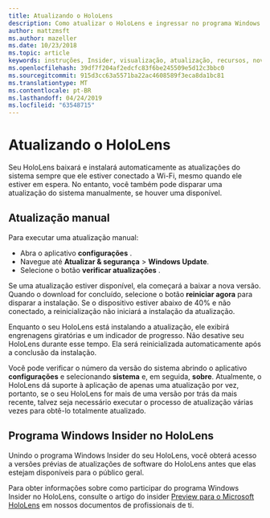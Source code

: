 ```yaml
---
title: Atualizando o HoloLens
description: Como atualizar o HoloLens e ingressar no programa Windows Insider para versões prévias.
author: mattzmsft
ms.author: mazeller
ms.date: 10/23/2018
ms.topic: article
keywords: instruções, Insider, visualização, atualização, recursos, nova versão
ms.openlocfilehash: 39df7f204af2edcfc83f6be245509e5d12c3bbc0
ms.sourcegitcommit: 915d3cc63a5571ba22ac4608589f3eca8da1bc81
ms.translationtype: MT
ms.contentlocale: pt-BR
ms.lasthandoff: 04/24/2019
ms.locfileid: "63548715"
---
```

# <a name="updating-hololens"></a>Atualizando o HoloLens

Seu HoloLens baixará e instalará automaticamente as atualizações do sistema sempre que ele estiver conectado a Wi-Fi, mesmo quando ele estiver em espera. No entanto, você também pode disparar uma atualização do sistema manualmente, se houver uma disponível.

## <a name="manual-update"></a>Atualização manual

Para executar uma atualização manual:
* Abra o aplicativo **configurações** .
* Navegue até **Atualizar & segurança** > **Windows Update**.
* Selecione o botão **verificar atualizações** .

Se uma atualização estiver disponível, ela começará a baixar a nova versão. Quando o download for concluído, selecione o botão **reiniciar agora** para disparar a instalação. Se o dispositivo estiver abaixo de 40% e não conectado, a reinicialização não iniciará a instalação da atualização.

Enquanto o seu HoloLens está instalando a atualização, ele exibirá engrenagens giratórias e um indicador de progresso. Não desative seu HoloLens durante esse tempo. Ela será reinicializada automaticamente após a conclusão da instalação.

Você pode verificar o número da versão do sistema abrindo o aplicativo **configurações** e selecionando **sistema** e, em seguida, **sobre**. Atualmente, o HoloLens dá suporte à aplicação de apenas uma atualização por vez, portanto, se o seu HoloLens for mais de uma versão por trás da mais recente, talvez seja necessário executar o processo de atualização várias vezes para obtê-lo totalmente atualizado.

## <a name="windows-insider-program-on-hololens"></a>Programa Windows Insider no HoloLens

Unindo o programa Windows Insider do seu HoloLens, você obterá acesso a versões prévias de atualizações de software do HoloLens antes que elas estejam disponíveis para o público geral.

Para obter informações sobre como participar do programa Windows Insider no HoloLens, consulte o artigo do insider [Preview para o Microsoft HoloLens](https://docs.microsoft.com/hololens/hololens-insider) em nossos documentos de profissionais de ti.
